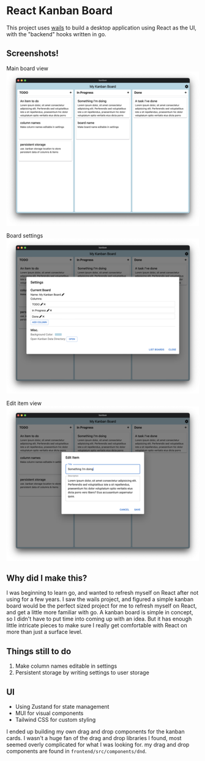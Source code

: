 # React Kanban Board
This project uses [wails](https://wails.io/) to build a desktop application using React as the UI, with the "backend" hooks written in go.

## Screenshots!
Main board view
![main board](/docs/main-board.png)

Board settings
![board settings](/docs/board-settings.png)

Edit item view
![edit item](/docs/edit-item.png)

## Why did I make this?
I was beginning to learn go, and wanted to refresh myself on React after not using for a few years. I saw the wails project, and figured a simple kanban board would be the perfect sized project for me to refresh myself on React, and get a little more familiar with go. A kanban board is simple in concept, so I didn't have to put time into coming up with an idea. But it has enough little intricate pieces to make sure I really get comfortable with React on more than just a surface level.

## Things still to do
1. Make column names editable in settings
2. Persistent storage by writing settings to user storage

## UI
* Using Zustand for state management
* MUI for visual components
* Tailwind CSS for custom styling

I ended up building my own drag and drop components for the kanban cards. I wasn't a huge fan of the drag and drop libraries I found, most seemed overly complicated for what I was looking for. my drag and drop components are found in `frontend/src/components/dnd`.
